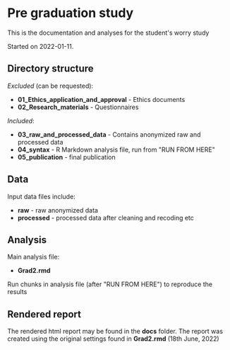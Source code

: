 # Pre graduation study

This is the documentation and analyses for the student's worry study

Started on 2022-01-11.

## Directory structure

*Excluded* (can be requested):
* **01_Ethics_application_and_approval** - Ethics documents
* **02_Research_materials** - Questionnaires

*Included*:
* **03_raw_and_processed_data** - Contains anonymized raw and processed data
* **04_syntax** - R Markdown analysis file, run from "RUN FROM HERE"
* **05_publication** - final publication


## Data

Input data files include:

* **raw** - raw anonymized data
* **processed** - processed data after cleaning and recoding etc

## Analysis

Main analysis file:

* **Grad2.rmd**

Run chunks in analysis file (after "RUN FROM HERE") to reproduce the results

## Rendered report

The rendered html report may be found in the **docs** folder.
The report was created using the original settings found in **Grad2.rmd** (18th June, 2022)
